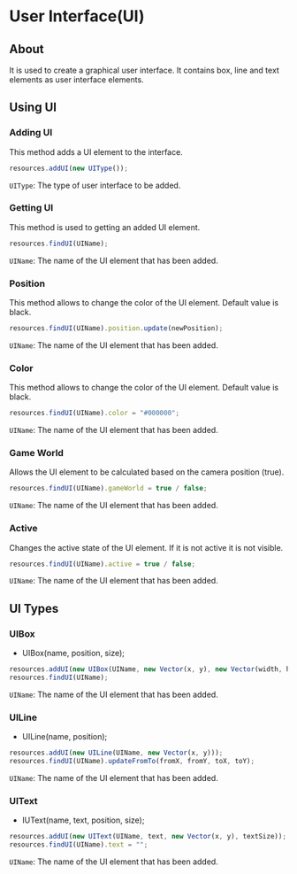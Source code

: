 # User Interface(UI)
## About
It is used to create a graphical user interface. It contains box, line and text elements as user interface elements.

## Using UI
### Adding UI
This method adds a UI element to the interface.
```javascript
resources.addUI(new UIType());
```
`UIType`: The type of user interface to be added.

### Getting UI
This method is used to getting an added UI element.
```javascript
resources.findUI(UIName);
```
`UIName`: The name of the UI element that has been added.

### Position
This method allows to change the color of the UI element. Default value is black.
```javascript
resources.findUI(UIName).position.update(newPosition);
```
`UIName`: The name of the UI element that has been added.

### Color
This method allows to change the color of the UI element. Default value is black.
```javascript
resources.findUI(UIName).color = "#000000";
```
`UIName`: The name of the UI element that has been added.

### Game World
Allows the UI element to be calculated based on the camera position (true).
```javascript
resources.findUI(UIName).gameWorld = true / false;
```
`UIName`: The name of the UI element that has been added.

### Active
Changes the active state of the UI element. If it is not active it is not visible.
```javascript
resources.findUI(UIName).active = true / false;
```
`UIName`: The name of the UI element that has been added.

## UI Types
### UIBox
- UIBox(name, position, size);
```javascript
resources.addUI(new UIBox(UIName, new Vector(x, y), new Vector(width, height)));
resources.findUI(UIName);
```
`UIName`: The name of the UI element that has been added.

### UILine
- UILine(name, position);
```javascript
resources.addUI(new UILine(UIName, new Vector(x, y)));
resources.findUI(UIName).updateFromTo(fromX, fromY, toX, toY);
```
`UIName`: The name of the UI element that has been added.

### UIText
- IUText(name, text, position, size);
```javascript
resources.addUI(new UIText(UIName, text, new Vector(x, y), textSize));
resources.findUI(UIName).text = "";
```
`UIName`: The name of the UI element that has been added.